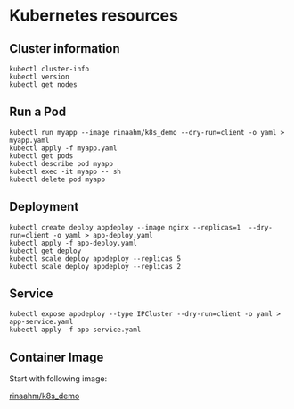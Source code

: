 # Kubernetes resources
## Cluster information
```
kubectl cluster-info
kubectl version
kubectl get nodes
```
## Run a Pod
```
kubectl run myapp --image rinaahm/k8s_demo --dry-run=client -o yaml > myapp.yaml
kubectl apply -f myapp.yaml
kubectl get pods
kubectl describe pod myapp
kubectl exec -it myapp -- sh
kubectl delete pod myapp
```
## Deployment
```
kubectl create deploy appdeploy --image nginx --replicas=1  --dry-run=client -o yaml > app-deploy.yaml
kubectl apply -f app-deploy.yaml
kubectl get deploy
kubectl scale deploy appdeploy --replicas 5
kubectl scale deploy appdeploy --replicas 2
```
## Service
```
kubectl expose appdeploy --type IPCluster --dry-run=client -o yaml > app-service.yaml
kubectl apply -f app-service.yaml
```

## Container Image

Start with following image:

[rinaahm/k8s_demo](https://hub.docker.com/repository/docker/rinaahm/k8s_demo)
